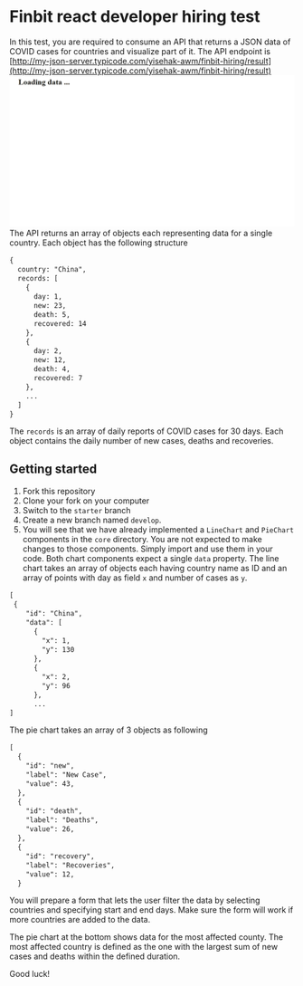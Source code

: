 # Finbit react developer hiring test
In this test, you are required to consume an API that returns a JSON data of COVID cases for countries and visualize part of it. 
The API endpoint is [http://my-json-server.typicode.com/yisehak-awm/finbit-hiring/result](http://my-json-server.typicode.com/yisehak-awm/finbit-hiring/result)
![](todo.gif)
The API returns an array of objects each representing data for a single country. Each object has the following structure
```
{
  country: "China",
  records: [
    {
      day: 1,
      new: 23,
      death: 5,
      recovered: 14
    },
    {
      day: 2,
      new: 12,
      death: 4,
      recovered: 7
    },
    ...
  ]
}
```
The ```records``` is an array of daily reports of COVID cases for 30 days. Each object contains the daily number of new cases, deaths and recoveries.

## Getting started
1. Fork this repository 
2. Clone your fork on your computer
3. Switch to the ```starter``` branch
4. Create a new branch named ```develop```.
5. You will see that we have already implemented a ```LineChart``` and ```PieChart``` components in the ```core``` directory. You are not expected to make changes to those components. Simply import and use them in your code. Both chart components expect a single ```data``` property. The line chart takes an array of objects each having country name as ID and an array of points with day as field ```x``` and number of cases as ```y```. 
```
[
 {
    "id": "China",   
    "data": [
      {
        "x": 1,
        "y": 130
      },
      {
        "x": 2,
        "y": 96
      },
      ...
]
```
The pie chart takes an array of 3 objects as following
```
[
  {
    "id": "new",
    "label": "New Case",
    "value": 43,   
  },
  {
    "id": "death",
    "label": "Deaths",
    "value": 26,
  },
  {
    "id": "recovery",
    "label": "Recoveries",
    "value": 12,
  } 
```

You will prepare a form that lets the user filter the data by selecting countries and specifying start and end days.
Make sure the form will work if more countries are added to the data.

The pie chart at the bottom shows data for the most affected county. The most affected country is defined as the one with the largest sum of new cases and deaths within the defined duration. 

Good luck!

